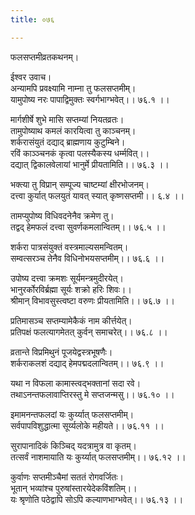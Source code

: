 ```yaml
---
title: ०७६

---
```

फलसप्तमीव्रतकथनम्।  
  
ईश्वर उवाच।  
अन्यामपि प्रवक्ष्यामि नाम्ना तु फलसप्तमीम्।  
यामुपोष्य नरः पापाद्विमुक्तः स्वर्गभाग्भवेत्।। ७६.१ ।।  
  
मार्गशीर्षे शुभे मासि सप्तम्यां नियतव्रतः।  
तामुपोष्याथ कमलं कारयित्वा तु काञ्चनम्।  
शर्करासंयुतं दद्याद्‌ ब्राह्मणाय कुटुम्बिने।  
रविं काञ्ञ्चनकं कृत्वा पलस्यैकस्य धर्म्मवित्।।  
दद्यात् द्विकालवेलायां भानुर्मे प्रीयतामिति।। ७६.३ ।।  
  
भक्त्या तु विप्रान् सम्पूज्य चाष्टम्यां क्षीरभोजनम्।  
दत्त्वा कुर्यात् फलयुतं यावत् स्यात् कृष्णसप्तमी।। ६.४ ।।  
  
तामप्युपोष्य विधिवदनेनैव क्रमेण तु।  
तद्वद् हेमफलं दत्त्वा सुवर्णकमलान्वितम्।। ७६.५ ।।  
  
शर्करा पात्रसंयुक्तं वस्त्रमाल्यसमन्वितम्।  
सम्वत्सरञ्च तेनैव विधिनोभयसप्तमीम्।। ७६.६ ।।  
  
उपोष्य दत्त्वा क्रमशः सूर्यमन्त्रमुदीरयेत्।  
भानुरर्कोरविर्ब्रह्मा सूर्यः शक्रो हरिः शिवः।।  
श्रीमान् विभावसुस्त्वष्टा वरुणः प्रीयतामिति।। ७६.७ ।।  
  
प्रतिमासञ्च सप्तम्यामेकैकं नाम कीर्त्तयेत्।  
प्रतिपक्षं फलत्यागमेतत् कुर्वन् समाचरेत्।। ७६.८ ।।  
  
व्रतान्ते विप्रमिथुनं पूजयेद्वस्त्रभूषणैः।  
शर्कराकलशं दद्याद् हेमपद्मदलान्वितम्।। ७६.९ ।।  
  
यथा न विफला कामास्त्वद्भक्तानां सदा रवे।  
तथाऽनन्तफलावाप्तिरस्तु मे सप्तजन्मसु।। ७६.१० ।।  
  
इमामनन्तफलदां यः कुर्य्यात् फलसप्तमीम्।  
सर्वपापविशुद्धात्मा सूर्य्यलोके महीयते।। ७६.११ ।।  
  
सुरापानादिकं किञ्चिद् यदत्रामुत्र वा कृतम्।  
तत्सर्वं नाशमायाति यः कुर्य्यात्‌ फलसप्तमीम्।। ७६.१२ ।।  
  
कुर्वाणः सप्तमीञ्चैमां सततं रोगवर्जितः।  
भूतान् भव्यांश्च पुरुषांस्तारयेदेकविंशतिम्।।  
यः श्रृणोति पठेद्वापि सोऽपि कल्याणभाग्भवेत्।। ७६.१३ ।।